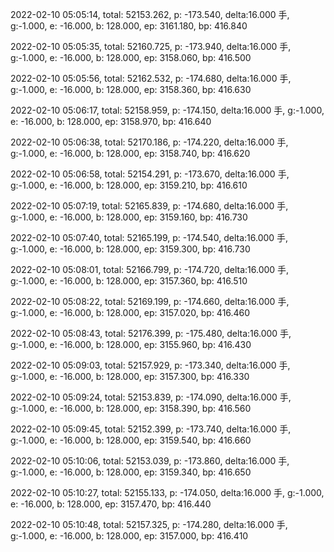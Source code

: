 2022-02-10 05:05:14, total: 52153.262, p: -173.540, delta:16.000 手, g:-1.000, e: -16.000, b: 128.000, ep: 3161.180, bp: 416.840

2022-02-10 05:05:35, total: 52160.725, p: -173.940, delta:16.000 手, g:-1.000, e: -16.000, b: 128.000, ep: 3158.060, bp: 416.500

2022-02-10 05:05:56, total: 52162.532, p: -174.680, delta:16.000 手, g:-1.000, e: -16.000, b: 128.000, ep: 3158.360, bp: 416.630

2022-02-10 05:06:17, total: 52158.959, p: -174.150, delta:16.000 手, g:-1.000, e: -16.000, b: 128.000, ep: 3158.970, bp: 416.640

2022-02-10 05:06:38, total: 52170.186, p: -174.220, delta:16.000 手, g:-1.000, e: -16.000, b: 128.000, ep: 3158.740, bp: 416.620

2022-02-10 05:06:58, total: 52154.291, p: -173.670, delta:16.000 手, g:-1.000, e: -16.000, b: 128.000, ep: 3159.210, bp: 416.610

2022-02-10 05:07:19, total: 52165.839, p: -174.680, delta:16.000 手, g:-1.000, e: -16.000, b: 128.000, ep: 3159.160, bp: 416.730

2022-02-10 05:07:40, total: 52165.199, p: -174.540, delta:16.000 手, g:-1.000, e: -16.000, b: 128.000, ep: 3159.300, bp: 416.730

2022-02-10 05:08:01, total: 52166.799, p: -174.720, delta:16.000 手, g:-1.000, e: -16.000, b: 128.000, ep: 3157.360, bp: 416.510

2022-02-10 05:08:22, total: 52169.199, p: -174.660, delta:16.000 手, g:-1.000, e: -16.000, b: 128.000, ep: 3157.020, bp: 416.460

2022-02-10 05:08:43, total: 52176.399, p: -175.480, delta:16.000 手, g:-1.000, e: -16.000, b: 128.000, ep: 3155.960, bp: 416.430

2022-02-10 05:09:03, total: 52157.929, p: -173.340, delta:16.000 手, g:-1.000, e: -16.000, b: 128.000, ep: 3157.300, bp: 416.330

2022-02-10 05:09:24, total: 52153.839, p: -174.090, delta:16.000 手, g:-1.000, e: -16.000, b: 128.000, ep: 3158.390, bp: 416.560

2022-02-10 05:09:45, total: 52152.399, p: -173.740, delta:16.000 手, g:-1.000, e: -16.000, b: 128.000, ep: 3159.540, bp: 416.660

2022-02-10 05:10:06, total: 52153.039, p: -173.860, delta:16.000 手, g:-1.000, e: -16.000, b: 128.000, ep: 3159.340, bp: 416.650

2022-02-10 05:10:27, total: 52155.133, p: -174.050, delta:16.000 手, g:-1.000, e: -16.000, b: 128.000, ep: 3157.470, bp: 416.440

2022-02-10 05:10:48, total: 52157.325, p: -174.280, delta:16.000 手, g:-1.000, e: -16.000, b: 128.000, ep: 3157.000, bp: 416.410